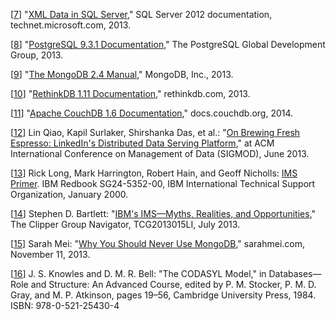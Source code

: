 [[7](ch02.html#SQLServer2013-marker)] "[XML Data in SQL Server](http://technet.microsoft.com/en-us/library/bb522446.aspx)," SQL Server 2012 documentation, technet.microsoft.com, 2013.

[[8](ch02.html#PostgreSQL2013-marker)] "[PostgreSQL 9.3.1 Documentation](http://www.postgresql.org/docs/9.3/static/index.html)," The PostgreSQL Global Development Group, 2013.

[[9](ch02.html#MongoDB2013-marker)] "[The MongoDB 2.4 Manual](http://docs.mongodb.org/manual/)," MongoDB, Inc., 2013.

[[10](ch02.html#RethinkDB2013-marker)] "[RethinkDB 1.11 Documentation](http://www.rethinkdb.com/docs/)," rethinkdb.com, 2013.

[[11](ch02.html#CouchDB2014_ch2-marker)] "[Apache CouchDB 1.6 Documentation](http://docs.couchdb.org/en/latest/)," docs.couchdb.org, 2014.

[[12](ch02.html#Qiao2013uv_ch2-marker)] Lin Qiao, Kapil Surlaker, Shirshanka Das, et al.: "[On Brewing Fresh Espresso: LinkedIn's Distributed Data Serving Platform](http://www.slideshare.net/amywtang/espresso-20952131)," at ACM International Conference on Management of Data (SIGMOD), June 2013.

[[13](ch02.html#Long2000wy-marker)] Rick Long, Mark Harrington, Robert Hain, and Geoff Nicholls: [IMS Primer](http://www.redbooks.ibm.com/redbooks/pdfs/sg245352.pdf). IBM Redbook SG24-5352-00, IBM International Technical Support Organization, January 2000.

[[14](ch02.html#Bartlett2013uo-marker)] Stephen D. Bartlett: "[IBM's IMS—Myths, Realities, and Opportunities](ftp://public.dhe.ibm.com/software/data/ims/pdf/TCG2013015LI.pdf)," The Clipper Group Navigator, TCG2013015LI, July 2013.

[[15](ch02.html#Mei2013vz-marker)] Sarah Mei: "[Why You Should Never Use MongoDB](http://www.sarahmei.com/blog/2013/11/11/why-you-should-never-use-mongodb/)," sarahmei.com, November 11, 2013.

[[16](ch02.html#Knowles1984tm-marker)] J. S. Knowles and D. M. R. Bell: "The CODASYL Model," in Databases—Role and Structure: An Advanced Course, edited by P. M. Stocker, P. M. D. Gray, and M. P. Atkinson, pages 19–56, Cambridge University Press, 1984. ISBN: 978-0-521-25430-4 